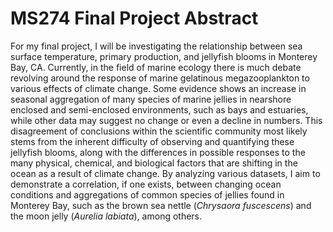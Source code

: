 # MS274 Final Project Abstract
  For my final project, I will be investigating the relationship between sea surface temperature, primary production, and jellyfish blooms in Monterey Bay, CA. Currently, in the field
of marine ecology there is much debate revolving around the response of marine gelatinous megazooplankton to various effects of climate change. Some evidence shows an increase
in seasonal aggregation of many species of marine jellies in nearshore enclosed and semi-enclosed environments, such as bays and estuaries, while other data may suggest no change or
even a decline in numbers. This disagreement of conclusions within the scientific community most likely stems from the inherent difficulty of observing and quantifying these jellyfish
blooms, along with the differences in possible responses to the many physical, chemical, and biological factors that are shifting in the ocean as a result of climate change. By analyzing
various datasets, I aim to demonstrate a correlation, if one exists, between changing ocean conditions and aggregations of common species of jellies found in Monterey Bay, such as
the brown sea nettle (_Chrysaora fuscescens_) and the moon jelly (_Aurelia labiata_), among others.
